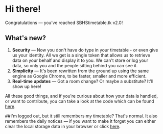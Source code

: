 # Hi there!
Congratulations — you've reached SBHStimetable.tk v2.0!
## What's new?
1. **Security**  — Now you don't have do type in your timetable - or even give us your identity. All we get is a single token that allows us to retrieve data on your behalf and display it to you.
We can't store or log your data, so only you and the people sitting behind you can see it.
2. **Simplicity** — It's been rewritten from the ground up using the same engine as Google Chrome, to be faster, smaller and more efficient.
3. **Real-time updates** — Got a room change? Or maybe a substitute? It'll show up here!

All these good things, and if you're curious about how your data is handled, or want to contribute, you can take a look at the code which can be found [here](https://github.com/sbhs-forkbombers/sbhs-timetable-node).

##I'm logged out, but it still remembers my timetable?
That's normal. It also remembers the daily notices — if you want to make it forget you can either clear the local storage data in your browser or click [here](#).
